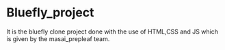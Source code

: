 # Bluefly_project
It is the bluefly clone project done with the use of HTML,CSS and JS which is given by the masai_prepleaf team.
